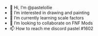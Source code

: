 - 👋 Hi, I’m @pastelollie
- 👀 I’m interested in drawing and painting
- 🌱 I’m currently learning scale factors
- 💞️ I’m looking to collaborate on FNF Mods
- 📫 How to reach me discord pastel #1602

<!---
pastelollie/pastelollie is a ✨ special ✨ repository because its `README.md` (this file) appears on your GitHub profile.
You can click the Preview link to take a look at your changes.
--->
